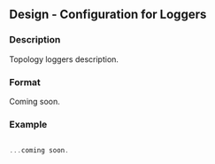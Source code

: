 ## Design - Configuration for Loggers


### Description
Topology loggers description.


### Format
Coming soon.


### Example
```js

...coming soon.

```
